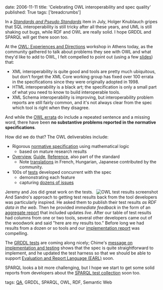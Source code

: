 date: 2006-11-11
title: 'Celebrating OWL interoperability and spec quality'
published: True
tags: ['breadcrumbs']

<div>
<p>In a <cite><a href="http://composing-the-semantic-web.blogspot.com/2006/07/standards-and-pseudo-standards.html">Standards and Pseudo Standards</a></cite> item in July, 
Holger Knublauch gripes that SQL interoperability is still
tricky after all these years, and UML is still shaking out bugs,
while RDF and OWL are really solid. I hope GRDDL and SPARQL will get
there soon too.<p>

<p>At the <a href="http://owl-workshop.man.ac.uk/OWLWorkshop06.html">OWL: Experiences and Directions</a> workshop in Athens today, as the community
gathered to talk about problems they see with OWL and what they'd like to add to OWL, I felt compelled to point out (using a few <a href="http://www.w3.org/2006/11dc-athens/owl-quality">slides</a>) that:</p>
<ul>
<li>XML interoperability is quite good and tools are pretty much ubiquitous, but don't forget the XML Core working group has fixed over 100 errata in the specifications since they were originally adopted in 1998.</li>
<li>HTML interoperability is a black art; the specification is only a small part of what you need to know to build interoperable tools.</li>
<li>XML Schema interoperability is improving, but interoperability problem reports are still fairly common, and it's not always clear from the spec which tool is right when they disagree.</li>
</ul>
<p>And while the <a href="http://www.w3.org/2001/sw/WebOnt/errata">OWL errata</a> do include a repeated sentence and a missing word, there have
been <b>no substantive problems reported in the normative specifications</b>.
</p>

<p>How did we do that? The OWL deliverables include:</p>
      <ul>
	<li>Rigorous <a href="http://www.w3.org/TR/owl-semantics/">normative specification</a> using mathematical logic
	<ul>
	  <li>based on mature research results</li>
	</ul>
	</li>
	<li><a href="http://www.w3.org/TR/owl-features/">Overview</a>,
	<a href="http://www.w3.org/TR/owl-guide/">Guide</a>,
	<a href="http://www.w3.org/TR/owl-ref/">Reference</a>, also part of the standard
	<ul>
	  <li>Note <a href="http://www.w3.org/2005/11/Translations/Lists/OverviewRecs.html#owl-semantics-23">translations</a> in French, Hungarian, Japanese contributed by the community.</li>
	</ul>
	</li>
        <li>100s of <a href="http://www.w3.org/TR/owl-test/">tests</a> developed concurrent with the spec
	<ul>
	  <li>demonstrating each feature</li>
	  <li>capturing <a href="http://www.w3.org/2001/sw/WebOnt/webont-issues.html">dozens of issues</a></li>
	</ul>
	</li>
      </ul>

<div  style="float: right"><img src="http://www.w3.org/2006/11dc-athens/owl-test-screen.png"  alt="OWL test results screenshot" /></div>
<p> Jeremy and Jos did great work on the tests. And Sandro's approach
to getting test results back from the tool developers was particularly inspired.
He asked them to publish their test results <em>as RDF data in the web</em>.
Then he provided <em>immediate feedback</em> in the form of an <a href="http://www.w3.org/2003/08/owl-systems/test-results-out">aggregate
report</a> that included updates <em>live</em>. After our table of test results had
columns from one or two tools, several other developers came out of the
woodwork and said "here are my results too." Before long we had results
from a dozen or so tools and our
<a href="http://www.w3.org/2001/sw/WebOnt/impls">implementation report</a>
was compelling.</p>

<p>The <a href="http://www.w3.org/2001/sw/grddl-wg/td/testlist1">GRDDL tests</a> are coming along nicely; Chime's <a href="http://lists.w3.org/Archives/Public/public-grddl-wg/2006Nov/0052.html">message on implementation and testing</a> shows that the spec is quite straightforward to implement, and he updated the test harness so that we should be able to support
<a href="http://www.w3.org/TR/EARL10-Schema/">Evaluation and Report Language (EARL)</a> soon.</p>

<p>SPARQL looks a bit more challenging, but I hope we start to get
some solid reports from developers about the <a href="http://www.w3.org/2001/sw/DataAccess/tests/">SPARQL test collection</a> soon too.</p>

<div>tags: <a href="http://www.w3.org/QA/">QA</a>, GRDDL, SPARQL, OWL, RDF, Semantic Web</div>
</div>